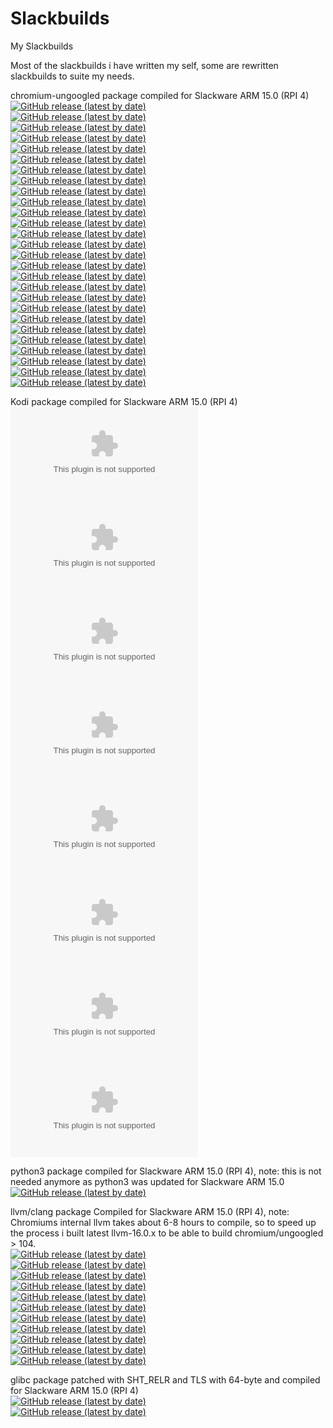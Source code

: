 # Slackbuilds
My Slackbuilds

Most of the slackbuilds i have written my self, some are rewritten slackbuilds to suite my needs.

chromium-ungoogled package compiled for Slackware ARM 15.0 (RPI 4)<br />
[![GitHub release (latest by date)](https://img.shields.io/github/downloads/mostman/Slackbuilds/113.0.5672.126/chromium-ungoogled-113.0.5672.126-armv7l-1SLse.txz?style=plastic)](https://github.com/mostman/Slackbuilds/releases/tag/113.0.5672.126/)  
[![GitHub release (latest by date)](https://img.shields.io/github/downloads/mostman/Slackbuilds/113.0.5672.92/chromium-ungoogled-113.0.5672.92-armv7l-1SLse.txz?style=plastic)](https://github.com/mostman/Slackbuilds/releases/tag/113.0.5672.92/)  
[![GitHub release (latest by date)](https://img.shields.io/github/downloads/mostman/Slackbuilds/113.0.5672.63/chromium-ungoogled-113.0.5672.63-armv7l-1SLse.txz?style=plastic)](https://github.com/mostman/Slackbuilds/releases/tag/113.0.5672.63/)  
[![GitHub release (latest by date)](https://img.shields.io/github/downloads/mostman/Slackbuilds/112.0.5615.165/chromium-ungoogled-112.0.5615.165-armv7l-1SLse.txz?style=plastic)](https://github.com/mostman/Slackbuilds/releases/tag/112.0.5615.165/)  
[![GitHub release (latest by date)](https://img.shields.io/github/downloads/mostman/Slackbuilds/112.0.5615.121/chromium-ungoogled-112.0.5615.121-armv7l-1SLse.txz?style=plastic)](https://github.com/mostman/Slackbuilds/releases/tag/112.0.5615.121/)  
[![GitHub release (latest by date)](https://img.shields.io/github/downloads/mostman/Slackbuilds/112.0.5615.49/chromium-ungoogled-112.0.5615.49-armv7l-1SLse.txz?style=plastic)](https://github.com/mostman/Slackbuilds/releases/tag/112.0.5615.49/)  
[![GitHub release (latest by date)](https://img.shields.io/github/downloads/mostman/Slackbuilds/111.0.5563.147/chromium-ungoogled-111.0.5563.147-armv7l-1SLse.txz?style=plastic)](https://github.com/mostman/Slackbuilds/releases/tag/111.0.5563.147/)  
[![GitHub release (latest by date)](https://img.shields.io/github/downloads/mostman/Slackbuilds/111.0.5563.110/chromium-ungoogled-111.0.5563.110-armv7l-1SLse.txz?style=plastic)](https://github.com/mostman/Slackbuilds/releases/tag/111.0.5563.110/)  
[![GitHub release (latest by date)](https://img.shields.io/github/downloads/mostman/Slackbuilds/111.0.5563.64/chromium-ungoogled-111.0.5563.64-armv7l-1SLse.txz?style=plastic)](https://github.com/mostman/Slackbuilds/releases/tag/111.0.5563.64/)  
[![GitHub release (latest by date)](https://img.shields.io/github/downloads/mostman/Slackbuilds/110.0.5481.177/chromium-ungoogled-110.0.5481.177-armv7l-1SLse.txz?style=plastic)](https://github.com/mostman/Slackbuilds/releases/tag/110.0.5481.177/)  
[![GitHub release (latest by date)](https://img.shields.io/github/downloads/mostman/Slackbuilds/110.0.5481.100/chromium-110.0.5481.100-armv7l-1SLse.txz?style=plastic)](https://github.com/mostman/Slackbuilds/releases/tag/110.0.5481.100/)  
[![GitHub release (latest by date)](https://img.shields.io/github/downloads/mostman/Slackbuilds/110.0.5481.100/chromium-ungoogled-110.0.5481.100-armv7l-1SLse.txz?style=plastic)](https://github.com/mostman/Slackbuilds/releases/tag/110.0.5481.100/)  
[![GitHub release (latest by date)](https://img.shields.io/github/downloads/mostman/Slackbuilds/110.0.5481.77/chromium-110.0.5481.77-armv7l-1SLse.txz?style=plastic)](https://github.com/mostman/Slackbuilds/releases/tag/110.0.5481.77/)  
[![GitHub release (latest by date)](https://img.shields.io/github/downloads/mostman/Slackbuilds/110.0.5481.77/chromium-ungoogled-110.0.5481.77-armv7l-1SLse.txz?style=plastic)](https://github.com/mostman/Slackbuilds/releases/tag/110.0.5481.77/)  
[![GitHub release (latest by date)](https://img.shields.io/github/downloads/mostman/Slackbuilds/109.0.5414.119/chromium-ungoogled-109.0.5414.119-armv7l-1SLse.txz?style=plastic)](https://github.com/mostman/Slackbuilds/releases/tag/109.0.5414.119/)  
[![GitHub release (latest by date)](https://img.shields.io/github/downloads/mostman/Slackbuilds/104.0.5112.101/chromium-ungoogled-104.0.5112.101-armv7l-1SLse.txz?style=plastic)](https://github.com/mostman/Slackbuilds/releases/tag/104.0.5112.101/)  
[![GitHub release (latest by date)](https://img.shields.io/github/downloads/mostman/Slackbuilds/104.0.5112.79/chromium-ungoogled-104.0.5112.79-armv7l-1SLse.txz?style=plastic)](https://github.com/mostman/Slackbuilds/releases/tag/104.0.5112.79/)  
[![GitHub release (latest by date)](https://img.shields.io/github/downloads/mostman/Slackbuilds/103.0.5060.134/chromium-ungoogled-103.0.5060.134-armv7l-1SLse.txz?style=plastic)](https://github.com/mostman/Slackbuilds/releases/tag/103.0.5060.134/)  
[![GitHub release (latest by date)](https://img.shields.io/github/downloads/mostman/Slackbuilds/103.0.5060.134/chromium-103.0.5060.134-armv7l-1SLse.txz?style=plastic)](https://github.com/mostman/Slackbuilds/releases/tag/103.0.5060.134/)  
[![GitHub release (latest by date)](https://img.shields.io/github/downloads/mostman/Slackbuilds/103.0.5060.114/chromium-ungoogled-103.0.5060.114-armv7l-1SLse.txz?style=plastic)](https://github.com/mostman/Slackbuilds/releases/tag/103.0.5060.114/)  
[![GitHub release (latest by date)](https://img.shields.io/github/downloads/mostman/Slackbuilds/103.0.5060.53/chromium-ungoogled-103.0.5060.53-armv7l-1SLse.txz?style=plastic)](https://github.com/mostman/Slackbuilds/releases/tag/103.0.5060.53/)  
[![GitHub release (latest by date)](https://img.shields.io/github/downloads/mostman/Slackbuilds/103.0.5060.53/chromium-103.0.5060.53-armv7l-1SLse.txz?style=plastic)](https://github.com/mostman/Slackbuilds/releases/tag/103.0.5060.53/)  
[![GitHub release (latest by date)](https://img.shields.io/github/downloads/mostman/Slackbuilds/102.0.5005.115/chromium-ungoogled-102.0.5005.115-armv7l-1SLse.txz?style=plastic)](https://github.com/mostman/Slackbuilds/releases/tag/102.0.5005.115/)  
[![GitHub release (latest by date)](https://img.shields.io/github/downloads/mostman/Slackbuilds/102.0.5005.61/chromium-ungoogled-102.0.5005.61-armv7l-3SLse.txz?style=plastic)](https://github.com/mostman/Slackbuilds/releases/tag/102.0.5005.61/)  
[![GitHub release (latest by date)](https://img.shields.io/github/downloads/mostman/Slackbuilds/101.0.4951.64/chromium-ungoogled-101.0.4951.64-armv7l-1SLse.txz?style=plastic)](https://github.com/mostman/Slackbuilds/releases/tag/101.0.4951.64/)  
[![GitHub release (latest by date)](https://img.shields.io/github/downloads/mostman/Slackbuilds/98.0.4758.102/chromium-ungoogled-98.0.4758.102-armv7l-1SLse.txz?style=plastic)](https://github.com/mostman/Slackbuilds/releases/tag/98.0.4758.102/)  
[![GitHub release (latest by date)](https://img.shields.io/github/downloads/mostman/Slackbuilds/97.0.4692.99/chromium-ungoogled-97.0.4692.99-armv7l-1SLse.txz?style=plastic)](https://github.com/mostman/Slackbuilds/releases/tag/97.0.4692.99/)  

Kodi package compiled for Slackware ARM 15.0 (RPI 4)  
[![GitHub release (latest by date)](https://img.shields.io/github/downloads/mostman/Slackbuilds/20.1/kodi-20.1-armv7-1_SLse.tgz?style=plastic)](https://github.com/mostman/Slackbuilds/releases/tag/20.1/)  
[![GitHub release (latest by date)](https://img.shields.io/github/downloads/mostman/Slackbuilds/20.1/kodi-addons-20.1-armv7-1_SLse.tgz?style=plastic)](https://github.com/mostman/Slackbuilds/releases/tag/20.1/)   
[![GitHub release (latest by date)](https://img.shields.io/github/downloads/mostman/Slackbuilds/20.0/kodi-20.0-armv7-1_SLse.tgz?style=plastic)](https://github.com/mostman/Slackbuilds/releases/tag/20.0/)  
[![GitHub release (latest by date)](https://img.shields.io/github/downloads/mostman/Slackbuilds/20.0/kodi-addons-20.0-armv7-1_SLse.tgz?style=plastic)](https://github.com/mostman/Slackbuilds/releases/tag/20.0/)   
[![GitHub release (latest by date)](https://img.shields.io/github/downloads/mostman/Slackbuilds/19.5/kodi-19.5-armv7-1_SLse.tgz?style=plastic)](https://github.com/mostman/Slackbuilds/releases/tag/19.5/)  
[![GitHub release (latest by date)](https://img.shields.io/github/downloads/mostman/Slackbuilds/19.5/kodi-addons-19.5-armv7-1_SLse.tgz?style=plastic)](https://github.com/mostman/Slackbuilds/releases/tag/19.5/)   
[![GitHub release (latest by date)](https://img.shields.io/github/downloads/mostman/Slackbuilds/19.4/kodi-19.4-armv7-1_SLse.tgz?style=plastic)](https://github.com/mostman/Slackbuilds/releases/tag/19.4/)  
[![GitHub release (latest by date)](https://img.shields.io/github/downloads/mostman/Slackbuilds/19.4/kodi-addons-19.4-armv7-1_SLse.tgz?style=plastic)](https://github.com/mostman/Slackbuilds/releases/tag/19.4/)   

python3 package compiled for Slackware ARM 15.0 (RPI 4), note: this is not needed anymore as python3 was updated for Slackware ARM 15.0  
[![GitHub release (latest by date)](https://img.shields.io/github/downloads/mostman/Slackbuilds/python3-3.9.13/python3-3.9.13-arm-1_slack15.0.txz?style=plastic)](https://github.com/mostman/Slackbuilds/releases/tag/python3-3.9.13/) 

llvm/clang package Compiled for Slackware ARM 15.0 (RPI 4), note: Chromiums internal llvm takes about 6-8 hours to compile, so to speed up the process i built latest llvm-16.0.x to be able to build chromium/ungoogled > 104.  
[![GitHub release (latest by date)](https://img.shields.io/github/downloads/mostman/Slackbuilds/16.0.5/chromium-llvm-16.0.5-arm-1_SLse.txz?style=plastic)](https://github.com/mostman/Slackbuilds/releases/tag/16.0.5/)  
[![GitHub release (latest by date)](https://img.shields.io/github/downloads/mostman/Slackbuilds/16.0.4/chromium-llvm-16.0.4-arm-1_SLse.txz?style=plastic)](https://github.com/mostman/Slackbuilds/releases/tag/16.0.4/)  
[![GitHub release (latest by date)](https://img.shields.io/github/downloads/mostman/Slackbuilds/16.0.3/chromium-llvm-16.0.3-arm-1_SLse.txz?style=plastic)](https://github.com/mostman/Slackbuilds/releases/tag/16.0.3/)  
[![GitHub release (latest by date)](https://img.shields.io/github/downloads/mostman/Slackbuilds/16.0.2/chromium-llvm-16.0.2-arm-1_SLse.txz?style=plastic)](https://github.com/mostman/Slackbuilds/releases/tag/16.0.2/)  
[![GitHub release (latest by date)](https://img.shields.io/github/downloads/mostman/Slackbuilds/16.0.1/chromium-llvm-16.0.1-arm-1_SLse.txz?style=plastic)](https://github.com/mostman/Slackbuilds/releases/tag/16.0.1/)  
[![GitHub release (latest by date)](https://img.shields.io/github/downloads/mostman/Slackbuilds/16.0.0/chromium-llvm-16.0.0-arm-5_SLse.txz?style=plastic)](https://github.com/mostman/Slackbuilds/releases/tag/16.0.0/)  
[![GitHub release (latest by date)](https://img.shields.io/github/downloads/mostman/Slackbuilds/16.0.0-rc4/chromium-llvm-16.0.0-arm-4_SLse.txz?style=plastic)](https://github.com/mostman/Slackbuilds/releases/tag/16.0.0-rc4/)  
[![GitHub release (latest by date)](https://img.shields.io/github/downloads/mostman/Slackbuilds/16.0.0-rc3/chromium-llvm-16.0.0-arm-3_SLse.txz?style=plastic)](https://github.com/mostman/Slackbuilds/releases/tag/16.0.0-rc3/)  
[![GitHub release (latest by date)](https://img.shields.io/github/downloads/mostman/Slackbuilds/16.0.0-rc2/chromium-llvm-16.0.0-arm-2_SLse.txz?style=plastic)](https://github.com/mostman/Slackbuilds/releases/tag/16.0.0-rc2/)  
[![GitHub release (latest by date)](https://img.shields.io/github/downloads/mostman/Slackbuilds/16.0.0-rc1/chromium-llvm-16.0.0-arm-1_SLse.txz?style=plastic)](https://github.com/mostman/Slackbuilds/releases/tag/16.0.0-rc1/)  
[![GitHub release (latest by date)](https://img.shields.io/github/downloads/mostman/Slackbuilds/13.0.1/llvm-13.0.1-arm-1_SLse.txz?style=plastic)](https://github.com/mostman/Slackbuilds/releases/tag/13.0.1/)  

glibc package patched with SHT_RELR and TLS with 64-byte and compiled for Slackware ARM 15.0 (RPI 4)  
[![GitHub release (latest by date)](https://img.shields.io/github/downloads/mostman/Slackbuilds/glibc-2.33-5/glibc-2.33-arm-5p1_slack15.0.txz?style=plastic)](https://github.com/mostman/Slackbuilds/releases/tag/glibc-2.33-5/)  
[![GitHub release (latest by date)](https://img.shields.io/github/downloads/mostman/Slackbuilds/glibc-2.33-5/aaa_glibc-solibs-2.33-arm-5p1_slack15.0.txz?style=plastic)](https://github.com/mostman/Slackbuilds/releases/tag/glibc-2.33-5/)  
